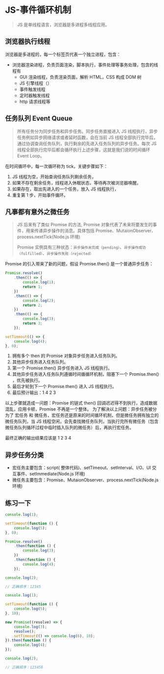 # JS-事件循环机制

> JS 是单线程语言，浏览器是多进程多线程应用。

## 浏览器执行线程

浏览器是多进程的，每一个标签页代表一个独立进程，包含：

-   浏览器渲染进程，负责页面渲染，脚本执行，事件处理等事务处理，包含的线程有
    -   GUI 渲染线程，负责渲染页面，解析 HTML，CSS 构成 DOM 树
    -   JS 引擎线程（）
    -   事件触发线程
    -   定时器触发线程
    -   http 请求线程等

## 任务队列 Event Queue

> 所有任务分为同步任务和异步任务。同步任务直接进入 JS 线程执行，异步任务例如异步网络请求或者延时函数，会在当前 JS 线程全部执行完毕后，通过协调查询任务队列，执行剩余的先进入任务队列的异步任务。每次 JS 线程全部执行完毕后都会循环执行上述步骤，这就是我们说的时间循环 Event Loop。

在时间循环中，每一次循环称为 tick，关键步骤如下：

1. JS 线程为空，开始查询任务队列剩余任务，
2. 如果不存在剩余任务，线程进入休眠状态，等待再次被浏览器唤醒。
3. 如果存在，取出先进入的一个任务，放入 JS 线程执行，
4. 重复第 1 步，开始事件循环。

## 凡事都有意外之微任务

> JS 后来有了类似 Promise 的方法, Promise 对象代表了未来将要发生的事件，用来传递异步操作的消息。具体包括 Promise、MutaionObserver、process.nextTick(Node.js 环境)
>
> Promise 实例具有三种状态：`异步操作未完成（pending）`、`异步操作成功（fulfilled）`、`异步操作失败（rejected）`

Promise 的引入带来了新的问题，假设 Promise.then() 是一个普通异步任务：

```js
Promise.resolve()
    .then(() => {
        console.log(1);
        return 1;
    })
    .then(() => {
        console.log(2);
        return 2;
    })
    .then(() => {
        console.log(3);
        return 3;
    });

setTimeout(() => {
    console.log(4);
}, 0);
```

1. 拥有多个 then 的 Promise 对象异步任务进入任务队列。
2. 其他异步任务进入任务队列。
3. 第一个 Promise.then() 异步任务进入 JS 线程执行。
4. 其他异步任务进入任务队列遵循时间循循环机制，阻塞下一个 Promise.then() ，优先被执行。
5. 最后才轮到下一个 Promise.then() 进入 JS 线程执行。
6. 最后预计输出：1 4 2 3

以上步骤就造成一问题：Promise 的链式 then() 回调迟迟得不到执行，造成数据混乱，应用卡顿，Promise 不再是一个整体。
为了解决以上问题：异步任务被分为了 宏任务 和 微任务，宏任务还是原来的时间循环机制，但是微任务拥有独立的微任务队列，当 JS 线程空闲，会先查找微任务队列，当执行完所有微任务（包含微任务队列循环过程中临时插入队列的微任务）后，再执行宏任务。

最终正确的输出结果应该是 1 2 3 4

## 异步任务分类

-   宏任务主要包含：script( 整体代码)、setTimeout、setInterval、I/O、UI 交互事件、setImmediate(Node.js 环境)
-   微任务主要包含：Promise、MutaionObserver、process.nextTick(Node.js 环境)

## 练习一下

```js
console.log(1);

setTimeout(function () {
    console.log(5);
}, 0);

Promise.resolve()
    .then(function () {
        console.log(3);
    })
    .then(function () {
        console.log(4);
    });

console.log(2);

// 正确顺序：12345
```

```js
console.log(1);

setTimeout(function () {
    console.log(5);
}, 10);

new Promise((resolve) => {
    console.log(3);
    resolve();
    setTimeout(() => console.log(6), 10);
}).then(function () {
    console.log(4);
});

console.log(2);

// 正确顺序：123456
```
